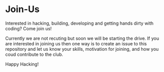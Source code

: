# Join-Us
Interested in hacking, building, developing and getting hands dirty with coding? Come join us!

Currently we are not recuting but soon we will be starting the drive. If you are interested in joining us then one way is to create an issue to this repository and let us know your skills, motivation for joining, and how you coud contribute to the club.

Happy Hacking!
